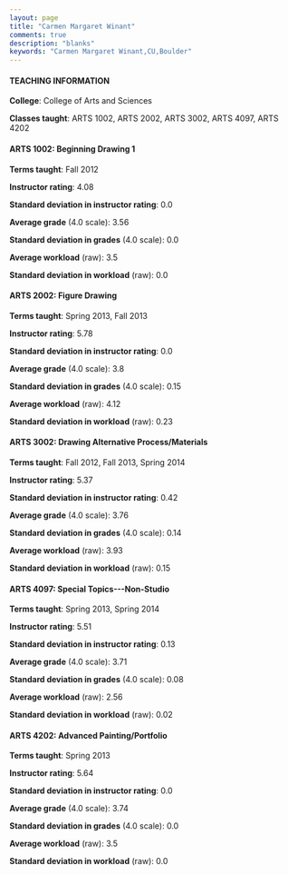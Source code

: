 ```yaml
---
layout: page
title: "Carmen Margaret Winant" 
comments: true
description: "blanks"
keywords: "Carmen Margaret Winant,CU,Boulder"
---
```

<head>
<script src="https://ajax.googleapis.com/ajax/libs/jquery/2.1.3/jquery.min.js"></script>
<script src="https://dl.dropboxusercontent.com/s/pc42nxpaw1ea4o9/highcharts.js?dl=0"></script>
<!-- <script src="../assets/js/highcharts.js"></script> -->
<style type="text/css">@font-face {
	font-family: "Bebas Neue";
	src: url(https://www.filehosting.org/file/details/544349/BebasNeue Regular.otf) format("opentype");
	}
	h1.Bebas { 
		font-family: "Bebas Neue", Verdana, Tahoma;
	}
</style>
</head>
	   
#### TEACHING INFORMATION

**College**: College of Arts and Sciences

**Classes taught**: ARTS 1002, ARTS 2002, ARTS 3002, ARTS 4097, ARTS 4202

#### ARTS 1002: Beginning Drawing 1

**Terms taught**: Fall 2012

**Instructor rating**: 4.08

**Standard deviation in instructor rating**: 0.0

**Average grade** (4.0 scale): 3.56

**Standard deviation in grades** (4.0 scale): 0.0

**Average workload** (raw): 3.5

**Standard deviation in workload** (raw): 0.0

#### ARTS 2002: Figure Drawing

**Terms taught**: Spring 2013, Fall 2013

**Instructor rating**: 5.78

**Standard deviation in instructor rating**: 0.0

**Average grade** (4.0 scale): 3.8

**Standard deviation in grades** (4.0 scale): 0.15

**Average workload** (raw): 4.12

**Standard deviation in workload** (raw): 0.23

#### ARTS 3002: Drawing Alternative Process/Materials

**Terms taught**: Fall 2012, Fall 2013, Spring 2014

**Instructor rating**: 5.37

**Standard deviation in instructor rating**: 0.42

**Average grade** (4.0 scale): 3.76

**Standard deviation in grades** (4.0 scale): 0.14

**Average workload** (raw): 3.93

**Standard deviation in workload** (raw): 0.15

#### ARTS 4097: Special Topics---Non-Studio

**Terms taught**: Spring 2013, Spring 2014

**Instructor rating**: 5.51

**Standard deviation in instructor rating**: 0.13

**Average grade** (4.0 scale): 3.71

**Standard deviation in grades** (4.0 scale): 0.08

**Average workload** (raw): 2.56

**Standard deviation in workload** (raw): 0.02

#### ARTS 4202: Advanced Painting/Portfolio

**Terms taught**: Spring 2013

**Instructor rating**: 5.64

**Standard deviation in instructor rating**: 0.0

**Average grade** (4.0 scale): 3.74

**Standard deviation in grades** (4.0 scale): 0.0

**Average workload** (raw): 3.5

**Standard deviation in workload** (raw): 0.0

